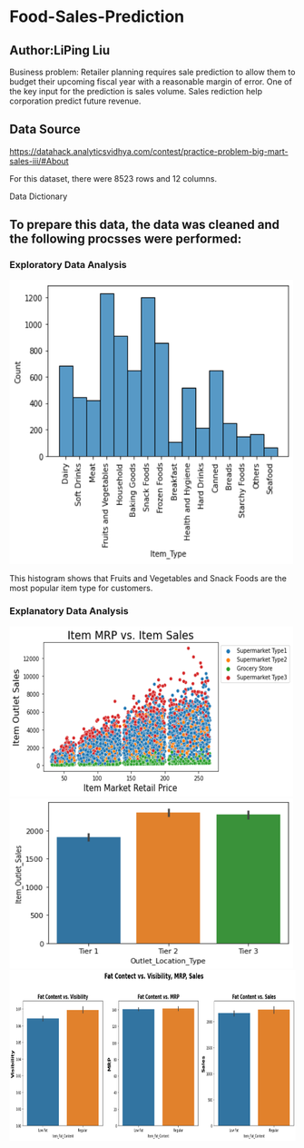 # Food-Sales-Prediction

## Author:LiPing Liu


Business problem: Retailer planning requires sale prediction to allow them to budget their upcoming fiscal year with a reasonable margin of error. One of the key input for the prediction is sales volume. Sales rediction help corporation predict future revenue.

## Data Source

https://datahack.analyticsvidhya.com/contest/practice-problem-big-mart-sales-iii/#About


For this dataset, there were 8523 rows and 12 columns.

Data Dictionary



## To prepare this data, the data was cleaned and the following procsses were performed: 
### Exploratory Data Analysis



<img src="https://github.com/ivyyyyyliu/Food-Sales-Prediction/blob/main/Exploratory%20.png" height="500" width="500" >

This histogram shows that Fruits and Vegetables and Snack Foods are the most popular item type for customers.

### Explanatory Data Analysis



<img src="https://github.com/ivyyyyyliu/Food-Sales-Prediction/blob/main/Explanatory%201.png" height="300" width="500" >

<img src="https://github.com/ivyyyyyliu/Food-Sales-Prediction/blob/main/Explanatory%203.png" height="300" width="500" >

<img src="https://github.com/ivyyyyyliu/Food-Sales-Prediction/blob/main/Explanatory%202.png" height="300" width="1000" >
